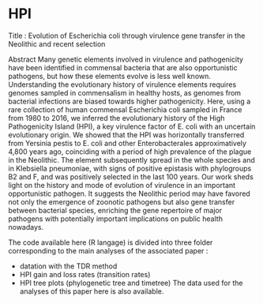 # HPI
Title : Evolution of Escherichia coli through virulence gene transfer in the Neolithic and recent selection

Abstract
Many genetic elements involved in virulence and pathogenicity have been identified in commensal bacteria that are also opportunistic pathogens, but how these elements evolve is less well known. Understanding the evolutionary history of virulence elements requires genomes sampled in commensalism in healthy hosts, as genomes from bacterial infections are biased towards higher pathogenicity. Here, using a rare collection of human commensal Escherichia coli sampled in France from 1980 to 2016, we inferred the evolutionary history of the High Pathogenicity Island (HPI), a key virulence factor of E. coli with an uncertain evolutionary origin. We showed that the HPI was horizontally transferred from Yersinia pestis to E. coli and other Enterobacterales approximatively 4,800 years ago, coinciding with a period of high prevalence of the plague in the Neolithic. The element subsequently spread in the whole species and in Klebsiella pneumoniae, with signs of positive epistasis with phylogroups B2 and F, and was positively selected in the last 100 years. Our work sheds light on the history and mode of evolution of virulence in an important opportunistic pathogen. It suggests the Neolithic period may have favored not only the emergence of zoonotic pathogens but also gene transfer between bacterial species, enriching the gene repertoire of major pathogens with potentially important implications on public health nowadays.

The code available here (R langage) is divided into three folder corresponding to the main analyses of the associated paper : 
- datation with the TDR method
- HPI gain and loss rates (transition rates)
- HPI tree plots (phylogenetic tree and timetree)
The data used for the analyses of this paper here is also available.
